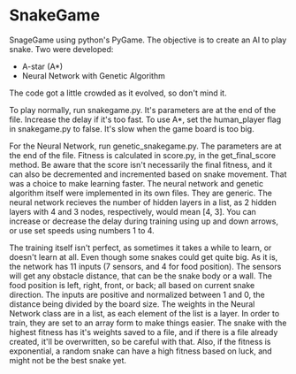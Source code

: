 # SnakeGame

SnageGame using python's PyGame.
The objective is to create an AI to play snake. Two were developed:
- A-star (A*)
- Neural Network with Genetic Algorithm

The code got a little crowded as it evolved, so don't mind it.

To play normally, run snakegame.py. It's parameters are at the end of the file. Increase the delay if it's too fast.
To use A*, set the human_player flag in snakegame.py to false. It's slow when the game board is too big.

For the Neural Network, run genetic_snakegame.py. The parameters are at the end of the file.
Fitness is calculated in score.py, in the get_final_score method. Be aware that the score isn't necessarily the final fitness, and it can also be decremented and incremented based on snake movement. That was a choice to make learning faster.
The neural network and genetic algorithm itself were implemented in its own files. They are generic. The neural network recieves the number of hidden layers in a list, as 2 hidden layers with 4 and 3 nodes, respectively, would mean [4, 3].
You can increase or decrease the delay during training using up and down arrows, or use set speeds using numbers 1 to 4.

The training itself isn't perfect, as sometimes it takes a while to learn, or doesn't learn at all. Even though some snakes could get quite big.
As it is, the network has 11 inputs (7 sensors, and 4 for food position). The sensors will get any obstacle distance, that can be the snake body or a wall. The food position is left, right, front, or back; all based on current snake direction. The inputs are positive and normalized between 1 and 0, the distance being divided by the board size.
The weights in the Neural Network class are in a list, as each element of the list is a layer. In order to train, they are set to an array form to make things easier.
The snake with the highest fitness has it's weights saved to a file, and if there is a file already created, it'll be overwritten, so be careful with that. Also, if the fitness is exponential, a random snake can have a high fitness based on luck, and might not be the best snake yet.
